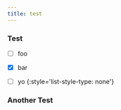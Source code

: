 ```yaml
---
title: test
---
```


### Test
- [ ] foo
- [x] bar
- [ ] yo
{:style='list-style-type: none'}


### Another Test


